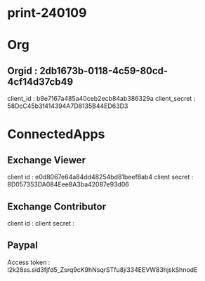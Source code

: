 # print-240109


# Org
## Orgid : 2db1673b-0118-4c59-80cd-4cf14d37cb49
client_id : b9e7167a485a40ceb2ecb84ab386329a
client_secret : 58DcC45b3f414394A7D8135B44ED63D3

# ConnectedApps
## Exchange Viewer
client id : e0d8067e64a84dd48254bd81beef8ab4
client secret : 8D057353DA084Eee8A3ba42087e93d06

## Exchange Contributor
client id : 
client secret : 

## Paypal
Access token : l2k28ss.sid3fjfd5_Zsrq9cK9hNsqrSTfu8ji334EEVW83hjskShnodE